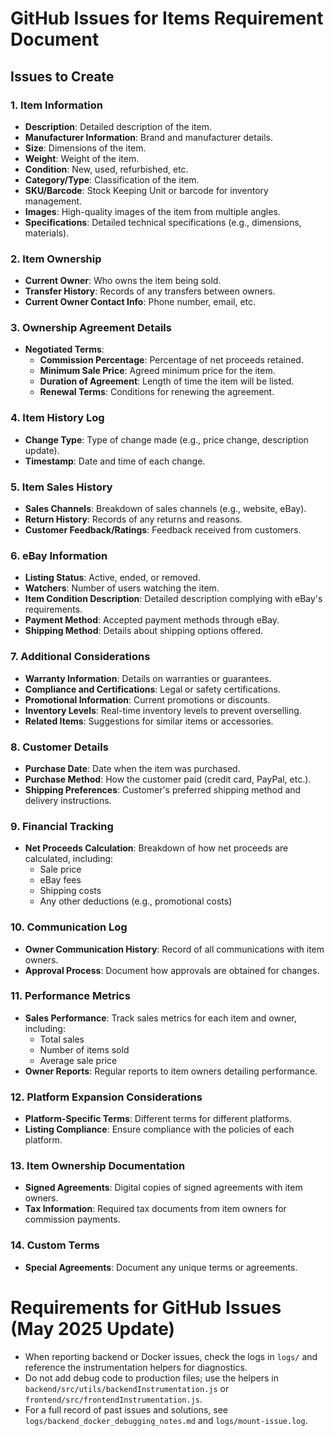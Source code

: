 # GitHub Issues for Items Requirement Document

## Issues to Create

### 1. Item Information
- **Description**: Detailed description of the item.
- **Manufacturer Information**: Brand and manufacturer details.
- **Size**: Dimensions of the item.
- **Weight**: Weight of the item.
- **Condition**: New, used, refurbished, etc.
- **Category/Type**: Classification of the item.
- **SKU/Barcode**: Stock Keeping Unit or barcode for inventory management.
- **Images**: High-quality images of the item from multiple angles.
- **Specifications**: Detailed technical specifications (e.g., dimensions, materials).

### 2. Item Ownership
- **Current Owner**: Who owns the item being sold.
- **Transfer History**: Records of any transfers between owners.
- **Current Owner Contact Info**: Phone number, email, etc.

### 3. Ownership Agreement Details
- **Negotiated Terms**:
  - **Commission Percentage**: Percentage of net proceeds retained.
  - **Minimum Sale Price**: Agreed minimum price for the item.
  - **Duration of Agreement**: Length of time the item will be listed.
  - **Renewal Terms**: Conditions for renewing the agreement.

### 4. Item History Log
- **Change Type**: Type of change made (e.g., price change, description update).
- **Timestamp**: Date and time of each change.

### 5. Item Sales History
- **Sales Channels**: Breakdown of sales channels (e.g., website, eBay).
- **Return History**: Records of any returns and reasons.
- **Customer Feedback/Ratings**: Feedback received from customers.

### 6. eBay Information
- **Listing Status**: Active, ended, or removed.
- **Watchers**: Number of users watching the item.
- **Item Condition Description**: Detailed description complying with eBay's requirements.
- **Payment Method**: Accepted payment methods through eBay.
- **Shipping Method**: Details about shipping options offered.

### 7. Additional Considerations
- **Warranty Information**: Details on warranties or guarantees.
- **Compliance and Certifications**: Legal or safety certifications.
- **Promotional Information**: Current promotions or discounts.
- **Inventory Levels**: Real-time inventory levels to prevent overselling.
- **Related Items**: Suggestions for similar items or accessories.

### 8. Customer Details
- **Purchase Date**: Date when the item was purchased.
- **Purchase Method**: How the customer paid (credit card, PayPal, etc.).
- **Shipping Preferences**: Customer's preferred shipping method and delivery instructions.

### 9. Financial Tracking
- **Net Proceeds Calculation**: Breakdown of how net proceeds are calculated, including:
  - Sale price
  - eBay fees
  - Shipping costs
  - Any other deductions (e.g., promotional costs)

### 10. Communication Log
- **Owner Communication History**: Record of all communications with item owners.
- **Approval Process**: Document how approvals are obtained for changes.

### 11. Performance Metrics
- **Sales Performance**: Track sales metrics for each item and owner, including:
  - Total sales
  - Number of items sold
  - Average sale price
- **Owner Reports**: Regular reports to item owners detailing performance.

### 12. Platform Expansion Considerations
- **Platform-Specific Terms**: Different terms for different platforms.
- **Listing Compliance**: Ensure compliance with the policies of each platform.

### 13. Item Ownership Documentation
- **Signed Agreements**: Digital copies of signed agreements with item owners.
- **Tax Information**: Required tax documents from item owners for commission payments.

### 14. Custom Terms
- **Special Agreements**: Document any unique terms or agreements.

# Requirements for GitHub Issues (May 2025 Update)

- When reporting backend or Docker issues, check the logs in `logs/` and reference the instrumentation helpers for diagnostics.
- Do not add debug code to production files; use the helpers in `backend/src/utils/backendInstrumentation.js` or `frontend/src/frontendInstrumentation.js`.
- For a full record of past issues and solutions, see `logs/backend_docker_debugging_notes.md` and `logs/mount-issue.log`.